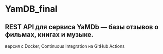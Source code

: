 # YamDB_final

## REST API для сервиса YaMDb — базы отзывов о фильмах, книгах и музыке.
версия с Docker, Continuous Integration на GitHub Actions

